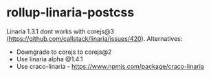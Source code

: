 # rollup-linaria-postcss



Linaria 1.3.1 dont works with corejs@3 (https://github.com/callstack/linaria/issues/420). Alternatives:
- Downgrade to corejs to corejs@2
- Use linaria alpha @1.4.1
- Use craco-linaria - https://www.npmjs.com/package/craco-linaria
